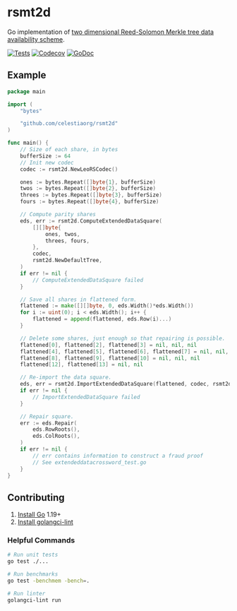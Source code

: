 # rsmt2d

Go implementation of [two dimensional Reed-Solomon Merkle tree data availability scheme](https://arxiv.org/abs/1809.09044).

[![Tests](https://github.com/celestiaorg/rsmt2d/actions/workflows/ci.yml/badge.svg)](https://github.com/celestiaorg/rsmt2d/actions/workflows/ci.yml)
[![Codecov](https://img.shields.io/codecov/c/github/celestiaorg/rsmt2d)](https://app.codecov.io/gh/celestiaorg/rsmt2d)
[![GoDoc](https://godoc.org/github.com/celestiaorg/rsmt2d?status.svg)](https://godoc.org/github.com/celestiaorg/rsmt2d)

## Example

```go
package main

import (
    "bytes"

    "github.com/celestiaorg/rsmt2d"
)

func main() {
    // Size of each share, in bytes
    bufferSize := 64
    // Init new codec
    codec := rsmt2d.NewLeoRSCodec()

    ones := bytes.Repeat([]byte{1}, bufferSize)
    twos := bytes.Repeat([]byte{2}, bufferSize)
    threes := bytes.Repeat([]byte{3}, bufferSize)
    fours := bytes.Repeat([]byte{4}, bufferSize)

    // Compute parity shares
    eds, err := rsmt2d.ComputeExtendedDataSquare(
        [][]byte{
            ones, twos,
            threes, fours,
        },
        codec,
        rsmt2d.NewDefaultTree,
    )
    if err != nil {
        // ComputeExtendedDataSquare failed
    }

    // Save all shares in flattened form.
    flattened := make([][]byte, 0, eds.Width()*eds.Width())
    for i := uint(0); i < eds.Width(); i++ {
        flattened = append(flattened, eds.Row(i)...)
    }

    // Delete some shares, just enough so that repairing is possible.
    flattened[0], flattened[2], flattened[3] = nil, nil, nil
    flattened[4], flattened[5], flattened[6], flattened[7] = nil, nil, nil, nil
    flattened[8], flattened[9], flattened[10] = nil, nil, nil
    flattened[12], flattened[13] = nil, nil

    // Re-import the data square.
    eds, err = rsmt2d.ImportExtendedDataSquare(flattened, codec, rsmt2d.NewDefaultTree)
    if err != nil {
        // ImportExtendedDataSquare failed
    }

    // Repair square.
    err := eds.Repair(
        eds.RowRoots(),
        eds.ColRoots(),
    )
    if err != nil {
        // err contains information to construct a fraud proof
        // See extendeddatacrossword_test.go
    }
}
```

## Contributing

1. [Install Go](https://go.dev/doc/install) 1.19+
1. [Install golangci-lint](https://golangci-lint.run/usage/install/)

### Helpful Commands

```sh
# Run unit tests
go test ./...

# Run benchmarks
go test -benchmem -bench=.

# Run linter
golangci-lint run
```
